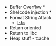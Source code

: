 * Buffer Overflow
  * 
* Shellcode injection
  * 
* Format String Attack
  * [Info](http://codearcana.com/posts/2013/05/02/introduction-to-format-string-exploits.html)
* Return oriented 
* Return to libc
* Heap stuff - tcache


